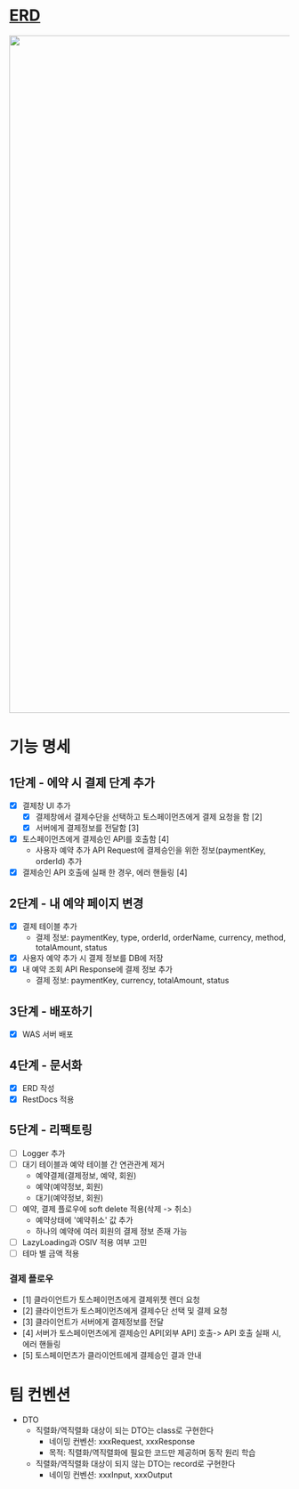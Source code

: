# [ERD](https://www.erdcloud.com/d/i7o7W64kLhNj9TW5m)

<img width="1218" src="https://github.com/ChooSeoyeon/spring-roomescape-payment/assets/83302344/d46b96ef-b589-433c-90dd-5294d3f499f6">

# 기능 명세

## 1단계 - 에약 시 결제 단계 추가

- [x] 결제창 UI 추가
    - [x] 결제창에서 결제수단을 선택하고 토스페이먼츠에게 결제 요청을 함 [2]
    - [x] 서버에게 결제정보를 전달함 [3]
- [x] 토스페이먼츠에게 결제승인 API를 호출함 [4]
    - 사용자 예약 추가 API Request에 결제승인을 위한 정보(paymentKey, orderId) 추가
- [x] 결제승인 API 호출에 실패 한 경우, 에러 핸들링 [4]

## 2단계 - 내 예약 페이지 변경

- [x] 결제 테이블 추가
    - 결제 정보: paymentKey, type, orderId, orderName, currency, method, totalAmount, status
- [x] 사용자 예약 추가 시 결제 정보를 DB에 저장
- [x] 내 예약 조회 API Response에 결제 정보 추가
    - 결제 정보: paymentKey, currency, totalAmount, status

## 3단계 - 배포하기

- [x] WAS 서버 배포

## 4단계 - 문서화

- [x] ERD 작성
- [x] RestDocs 적용

## 5단계 - 리팩토링

- [ ] Logger 추가
- [ ] 대기 테이블과 예약 테이블 간 연관관계 제거
    - 예약결제(결제정보, 예약, 회원)
    - 예약(예약정보, 회원)
    - 대기(예약정보, 회원)
- [ ] 예약, 결제 플로우에 soft delete 적용(삭제 -> 취소)
    - 예약상태에 '예약취소' 값 추가
    - 하나의 예약에 여러 회원의 결제 정보 존재 가능
- [ ] LazyLoading과 OSIV 적용 여부 고민
- [ ] 테마 별 금액 적용

### 결제 플로우

- [1] 클라이언트가 토스페이먼츠에게 결제위젯 렌더 요청
- [2] 클라이언트가 토스페이먼츠에게 결제수단 선택 및 결제 요청
- [3] 클라이언트가 서버에게 결제정보를 전달
- [4] 서버가 토스페이먼츠에게 결제승인 API[외부 API]  호출-> API 호출 실패 시, 에러 핸들링
- [5] 토스페이먼츠가 클라이언트에게 결제승인 결과 안내

# 팀 컨벤션

- DTO
    - 직렬화/역직렬화 대상이 되는 DTO는 class로 구현한다
        - 네이밍 컨벤션: xxxRequest, xxxResponse
        - 목적: 직렬화/역직렬화에 필요한 코드만 제공하며 동작 원리 학습
    - 직렬화/역직렬화 대상이 되지 않는 DTO는 record로 구현한다
        - 네이밍 컨벤션: xxxInput, xxxOutput
